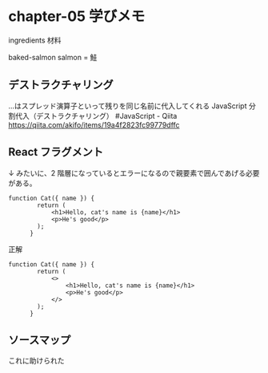 # chapter-05 学びメモ

ingredients
材料

baked-salmon
salmon = 鮭

## デストラクチャリング

...はスプレッド演算子といって残りを同じ名前に代入してくれる
JavaScript 分割代入（デストラクチャリング） #JavaScript - Qiita
<https://qiita.com/akifo/items/19a4f2823fc99779dffc>

## React フラグメント

↓ みたいに、2 階層になっているとエラーになるので親要素で囲んであげる必要がある。

```react
function Cat({ name }) {
        return (
            <h1>Hello, cat's name is {name}</h1>
            <p>He's good</p>
        );
      }
```

正解

```react
function Cat({ name }) {
        return (
            <>
                <h1>Hello, cat's name is {name}</h1>
                <p>He's good</p>
            </>
        );
      }
```

## ソースマップ

これに助けられた
